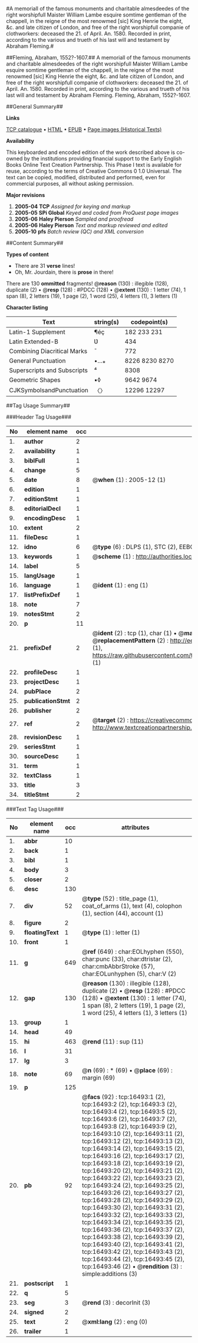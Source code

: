 #A memoriall of the famous monuments and charitable almesdeedes of the right worshipfull Maister William Lambe esquire somtime gentleman of the chappell, in the reigne of the most renowmed [sic] King Henrie the eight, &c. and late citizen of London, and free of the right worshipfull companie of clothworkers: deceased the 21. of April. An. 1580. Recorded in print, according to the various and trueth of his last will and testament by Abraham Fleming.#

##Fleming, Abraham, 1552?-1607.##
A memoriall of the famous monuments and charitable almesdeedes of the right worshipfull Maister William Lambe esquire somtime gentleman of the chappell, in the reigne of the most renowmed [sic] King Henrie the eight, &c. and late citizen of London, and free of the right worshipfull companie of clothworkers: deceased the 21. of April. An. 1580. Recorded in print, according to the various and trueth of his last will and testament by Abraham Fleming.
Fleming, Abraham, 1552?-1607.

##General Summary##

**Links**

[TCP catalogue](http://www.ota.ox.ac.uk/tcp/)  • 
[HTML](http://tei.it.ox.ac.uk/tcp/Texts-HTML/free/A00/A00939.html)  • 
[EPUB](http://tei.it.ox.ac.uk/tcp/Texts-EPUB/free/A00/A00939.epub) • 
[Page images (Historical Texts)](https://data.historicaltexts.jisc.ac.uk/view?pubId=eebo-99851225e&pageId=eebo-99851225e-16493-1)

**Availability**

This keyboarded and encoded edition of the
	       work described above is co-owned by the institutions
	       providing financial support to the Early English Books
	       Online Text Creation Partnership. This Phase I text is
	       available for reuse, according to the terms of Creative
	       Commons 0 1.0 Universal. The text can be copied,
	       modified, distributed and performed, even for
	       commercial purposes, all without asking permission.

**Major revisions**

1. __2005-04__ __TCP__ *Assigned for keying and markup*
1. __2005-05__ __SPi Global__ *Keyed and coded from ProQuest page images*
1. __2005-06__ __Haley Pierson__ *Sampled and proofread*
1. __2005-06__ __Haley Pierson__ *Text and markup reviewed and edited*
1. __2005-10__ __pfs__ *Batch review (QC) and XML conversion*

##Content Summary##

**Types of content**

  * There are 31 **verse** lines!
  * Oh, Mr. Jourdain, there is **prose** in there!

There are 130 **ommitted** fragments! 
 @__reason__ (130) : illegible (128), duplicate (2)  •  @__resp__ (128) : #PDCC (128)  •  @__extent__ (130) : 1 letter (74), 1 span (8), 2 letters (19), 1 page (2), 1 word (25), 4 letters (1), 3 letters (1)

**Character listing**


|Text|string(s)|codepoint(s)|
|---|---|---|
|Latin-1 Supplement|¶éç|182 233 231|
|Latin Extended-B|Ʋ|434|
|Combining             Diacritical Marks|̄|772|
|General Punctuation|•…⁎|8226 8230 8270|
|Superscripts             and Subscripts|⁴|8308|
|Geometric Shapes|▪◊|9642 9674|
|CJKSymbolsandPunctuation|〈〉|12296 12297|

##Tag Usage Summary##

###Header Tag Usage###

|No|element name|occ|attributes|
|---|---|---|---|
|1.|__author__|2||
|2.|__availability__|1||
|3.|__biblFull__|1||
|4.|__change__|5||
|5.|__date__|8| @__when__ (1) : 2005-12 (1)|
|6.|__edition__|1||
|7.|__editionStmt__|1||
|8.|__editorialDecl__|1||
|9.|__encodingDesc__|1||
|10.|__extent__|2||
|11.|__fileDesc__|1||
|12.|__idno__|6| @__type__ (6) : DLPS (1), STC (2), EEBO-CITATION (1), PROQUEST (1), VID (1)|
|13.|__keywords__|1| @__scheme__ (1) : http://authorities.loc.gov/ (1)|
|14.|__label__|5||
|15.|__langUsage__|1||
|16.|__language__|1| @__ident__ (1) : eng (1)|
|17.|__listPrefixDef__|1||
|18.|__note__|7||
|19.|__notesStmt__|2||
|20.|__p__|11||
|21.|__prefixDef__|2| @__ident__ (2) : tcp (1), char (1)  •  @__matchPattern__ (2) : ([0-9\-]+):([0-9IVX]+) (1), (.+) (1)  •  @__replacementPattern__ (2) : http://eebo.chadwyck.com/downloadtiff?vid=$1&page=$2 (1), https://raw.githubusercontent.com/textcreationpartnership/Texts/master/tcpchars.xml#$1 (1)|
|22.|__profileDesc__|1||
|23.|__projectDesc__|1||
|24.|__pubPlace__|2||
|25.|__publicationStmt__|2||
|26.|__publisher__|2||
|27.|__ref__|2| @__target__ (2) : https://creativecommons.org/publicdomain/zero/1.0/ (1), http://www.textcreationpartnership.org/docs/. (1)|
|28.|__revisionDesc__|1||
|29.|__seriesStmt__|1||
|30.|__sourceDesc__|1||
|31.|__term__|1||
|32.|__textClass__|1||
|33.|__title__|3||
|34.|__titleStmt__|2||


###Text Tag Usage###

|No|element name|occ|attributes|
|---|---|---|---|
|1.|__abbr__|10||
|2.|__back__|1||
|3.|__bibl__|1||
|4.|__body__|3||
|5.|__closer__|2||
|6.|__desc__|130||
|7.|__div__|52| @__type__ (52) : title_page (1), coat_of_arms (1), text (4), colophon (1), section (44), account (1)|
|8.|__figure__|2||
|9.|__floatingText__|1| @__type__ (1) : letter (1)|
|10.|__front__|1||
|11.|__g__|649| @__ref__ (649) : char:EOLhyphen (550), char:punc (33), char:dtristar (2), char:cmbAbbrStroke (57), char:EOLunhyphen (5), char:V (2)|
|12.|__gap__|130| @__reason__ (130) : illegible (128), duplicate (2)  •  @__resp__ (128) : #PDCC (128)  •  @__extent__ (130) : 1 letter (74), 1 span (8), 2 letters (19), 1 page (2), 1 word (25), 4 letters (1), 3 letters (1)|
|13.|__group__|1||
|14.|__head__|49||
|15.|__hi__|463| @__rend__ (11) : sup (11)|
|16.|__l__|31||
|17.|__lg__|3||
|18.|__note__|69| @__n__ (69) : * (69)  •  @__place__ (69) : margin (69)|
|19.|__p__|125||
|20.|__pb__|92| @__facs__ (92) : tcp:16493:1 (2), tcp:16493:2 (2), tcp:16493:3 (2), tcp:16493:4 (2), tcp:16493:5 (2), tcp:16493:6 (2), tcp:16493:7 (2), tcp:16493:8 (2), tcp:16493:9 (2), tcp:16493:10 (2), tcp:16493:11 (2), tcp:16493:12 (2), tcp:16493:13 (2), tcp:16493:14 (2), tcp:16493:15 (2), tcp:16493:16 (2), tcp:16493:17 (2), tcp:16493:18 (2), tcp:16493:19 (2), tcp:16493:20 (2), tcp:16493:21 (2), tcp:16493:22 (2), tcp:16493:23 (2), tcp:16493:24 (2), tcp:16493:25 (2), tcp:16493:26 (2), tcp:16493:27 (2), tcp:16493:28 (2), tcp:16493:29 (2), tcp:16493:30 (2), tcp:16493:31 (2), tcp:16493:32 (2), tcp:16493:33 (2), tcp:16493:34 (2), tcp:16493:35 (2), tcp:16493:36 (2), tcp:16493:37 (2), tcp:16493:38 (2), tcp:16493:39 (2), tcp:16493:40 (2), tcp:16493:41 (2), tcp:16493:42 (2), tcp:16493:43 (2), tcp:16493:44 (2), tcp:16493:45 (2), tcp:16493:46 (2)  •  @__rendition__ (3) : simple:additions (3)|
|21.|__postscript__|1||
|22.|__q__|5||
|23.|__seg__|3| @__rend__ (3) : decorInit (3)|
|24.|__signed__|2||
|25.|__text__|2| @__xml:lang__ (2) : eng (0)|
|26.|__trailer__|1||
